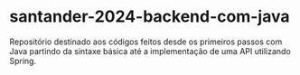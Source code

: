 # santander-2024-backend-com-java
Repositório destinado aos códigos feitos desde os primeiros passos com Java partindo da sintaxe básica até a implementação de uma API utilizando Spring. 
